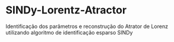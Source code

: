 # SINDy-Lorentz-Atractor
Identificação dos parâmetros e reconstrução do Atrator de Lorenz utilizando algoritmo de identificação esparso SINDy
